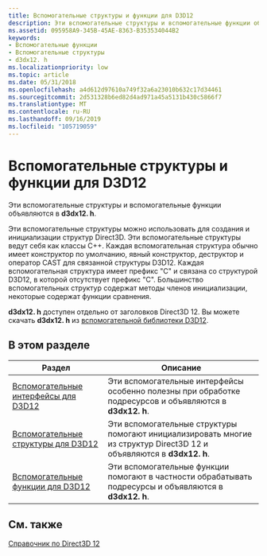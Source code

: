 ```yaml
---
title: Вспомогательные структуры и функции для D3D12
description: Эти вспомогательные структуры и вспомогательные функции объявляются в d3dx12. h.
ms.assetid: 095958A9-345B-45AE-8363-B353534044B2
keywords:
- Вспомогательные функции
- Вспомогательные структуры
- d3dx12. h
ms.localizationpriority: low
ms.topic: article
ms.date: 05/31/2018
ms.openlocfilehash: a4d612d97610a749f32a6a23010b632c17d34461
ms.sourcegitcommit: 2d531328b6ed82d4ad971a45a5131b430c5866f7
ms.translationtype: MT
ms.contentlocale: ru-RU
ms.lasthandoff: 09/16/2019
ms.locfileid: "105719059"
---
```

# <a name="helper-structures-and-functions-for-d3d12"></a>Вспомогательные структуры и функции для D3D12

Эти вспомогательные структуры и вспомогательные функции объявляются в **d3dx12. h**.

Эти вспомогательные структуры можно использовать для создания и инициализации структур Direct3D. Эти вспомогательные структуры ведут себя как классы C++. Каждая вспомогательная структура обычно имеет конструктор по умолчанию, явный конструктор, деструктор и оператор CAST для связанной структуры D3D12. Каждая вспомогательная структура имеет префикс "C" и связана со структурой D3D12, в которой отсутствует префикс "C". Большинство вспомогательных структур содержат методы членов инициализации, некоторые содержат функции сравнения.

**d3dx12. h** доступен отдельно от заголовков Direct3D 12. Вы можете скачать **d3dx12. h** из [вспомогательной библиотеки D3D12](https://github.com/Microsoft/DirectX-Graphics-Samples/tree/master/Libraries/D3DX12).

## <a name="in-this-section"></a>В этом разделе



| Раздел                                                                     | Описание                                                                                                              |
|---------------------------------------------------------------------------|--------------------------------------------------------------------------------------------------------------------------|
| [Вспомогательные интерфейсы для D3D12](helper-interfaces-for-d3d12.md)<br/> | Эти вспомогательные интерфейсы особенно полезны при обработке подресурсов и объявляются в **d3dx12. h**. <br/>        |
| [Вспомогательные структуры для D3D12](helper-structures-for-d3d12.md)<br/> | Эти вспомогательные структуры помогают инициализировать многие из структур Direct3D 12 и объявляются в **d3dx12. h**.<br/> |
| [Вспомогательные функции для D3D12](helper-functions-for-d3d12.md)<br/>   | Эти вспомогательные функции помогают в частности обрабатывать подресурсы и объявляются в **d3dx12. h**. <br/>         |



 

## <a name="related-topics"></a>См. также

<dl> <dt>

[Справочник по Direct3D 12](direct3d-12-reference.md)
</dt> </dl>

 

 





